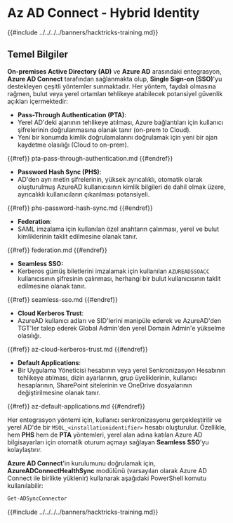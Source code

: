 # Az AD Connect - Hybrid Identity

{{#include ../../../../banners/hacktricks-training.md}}

## Temel Bilgiler

**On-premises Active Directory (AD)** ve **Azure AD** arasındaki entegrasyon, **Azure AD Connect** tarafından sağlanmakta olup, **Single Sign-on (SSO)**'yu destekleyen çeşitli yöntemler sunmaktadır. Her yöntem, faydalı olmasına rağmen, bulut veya yerel ortamları tehlikeye atabilecek potansiyel güvenlik açıkları içermektedir:

- **Pass-Through Authentication (PTA)**:
- Yerel AD'deki ajanının tehlikeye atılması, Azure bağlantıları için kullanıcı şifrelerinin doğrulanmasına olanak tanır (on-prem to Cloud).
- Yeni bir konumda kimlik doğrulamalarını doğrulamak için yeni bir ajan kaydetme olasılığı (Cloud to on-prem).

{{#ref}}
pta-pass-through-authentication.md
{{#endref}}

- **Password Hash Sync (PHS)**:
- AD'den ayrı metin şifrelerinin, yüksek ayrıcalıklı, otomatik olarak oluşturulmuş AzureAD kullanıcısının kimlik bilgileri de dahil olmak üzere, ayrıcalıklı kullanıcıların çıkarılması potansiyeli.

{{#ref}}
phs-password-hash-sync.md
{{#endref}}

- **Federation**:
- SAML imzalama için kullanılan özel anahtarın çalınması, yerel ve bulut kimliklerinin taklit edilmesine olanak tanır.

{{#ref}}
federation.md
{{#endref}}

- **Seamless SSO:**
- Kerberos gümüş biletlerini imzalamak için kullanılan `AZUREADSSOACC` kullanıcısının şifresinin çalınması, herhangi bir bulut kullanıcısının taklit edilmesine olanak tanır.

{{#ref}}
seamless-sso.md
{{#endref}}

- **Cloud Kerberos Trust**:
- AzureAD kullanıcı adları ve SID'lerini manipüle ederek ve AzureAD'den TGT'ler talep ederek Global Admin'den yerel Domain Admin'e yükselme olasılığı.

{{#ref}}
az-cloud-kerberos-trust.md
{{#endref}}

- **Default Applications**:
- Bir Uygulama Yöneticisi hesabının veya yerel Senkronizasyon Hesabının tehlikeye atılması, dizin ayarlarının, grup üyeliklerinin, kullanıcı hesaplarının, SharePoint sitelerinin ve OneDrive dosyalarının değiştirilmesine olanak tanır.

{{#ref}}
az-default-applications.md
{{#endref}}

Her entegrasyon yöntemi için, kullanıcı senkronizasyonu gerçekleştirilir ve yerel AD'de bir `MSOL_<installationidentifier>` hesabı oluşturulur. Özellikle, hem **PHS** hem de **PTA** yöntemleri, yerel alan adına katılan Azure AD bilgisayarları için otomatik oturum açmayı sağlayan **Seamless SSO**'yu kolaylaştırır.

**Azure AD Connect**'in kurulumunu doğrulamak için, **AzureADConnectHealthSync** modülünü (varsayılan olarak Azure AD Connect ile birlikte yüklenir) kullanarak aşağıdaki PowerShell komutu kullanılabilir:
```powershell
Get-ADSyncConnector
```
{{#include ../../../../banners/hacktricks-training.md}}

